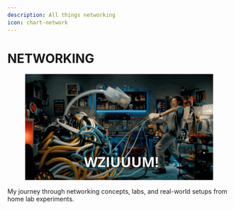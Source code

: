 ```yaml
---
description: All things networking
icon: chart-network
---
```


# NETWORKING

<figure><img src="../../.gitbook/assets/Ikea Family GIF by IKEApoland.gif" alt=""><figcaption></figcaption></figure>

My journey through networking concepts, labs, and real-world setups from home lab experiments.
